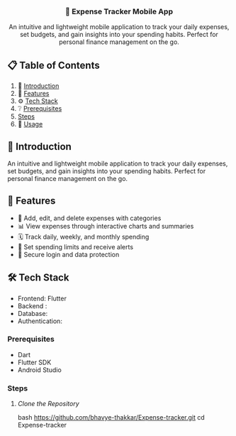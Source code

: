 <div align="center">
  <br />
  <br />
  <div>
  </div>
  <h3 align="center"> 📱 Expense Tracker Mobile App</h3>
  <div align="center">
    An intuitive and lightweight mobile application to track your daily expenses, set budgets, and gain insights into your spending habits. Perfect for personal finance management on the go.
  </div>
</div>

## 📋 Table of Contents

1. 🤖 [Introduction](#introduction)
2. 🔋 [Features](#features)
3. ⚙️ [Tech Stack](#techstack)
4. ❔ [Prerequisites](#prerequisites)
5.   [Steps](#steps)
6. 🚀 [Usage](#usage)


## 🤖 Introduction

 An intuitive and lightweight mobile application to track your daily expenses, set budgets, and gain insights into your spending habits. Perfect for personal finance management on the go.

## 🔋 Features

- 💸 Add, edit, and delete expenses with categories
- 📊 View expenses through interactive charts and summaries
- 🗓 Track daily, weekly, and monthly spending
- 🎯 Set spending limits and receive alerts
- 🔐 Secure login and data protection

## 🛠 Tech Stack

- Frontend: Flutter 
- Backend : 
- Database: 
- Authentication: 

### Prerequisites

- Dart
- Flutter SDK
- Android Studio

### Steps

1. *Clone the Repository*

   bash
    https://github.com/bhavye-thakkar/Expense-tracker.git
   cd Expense-tracker
   
